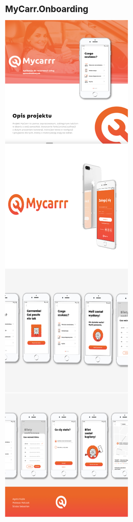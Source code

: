 # MyCarr.Onboarding

<img src="01.MyCarrr.png" width="400" height="400">
<img src="02.MyCarrr.png" width="400" height="400">
<img src="03.MyCarrr.png" width="400" height="400">
<img src="04.MyCarrr.png" width="400" height="400">
